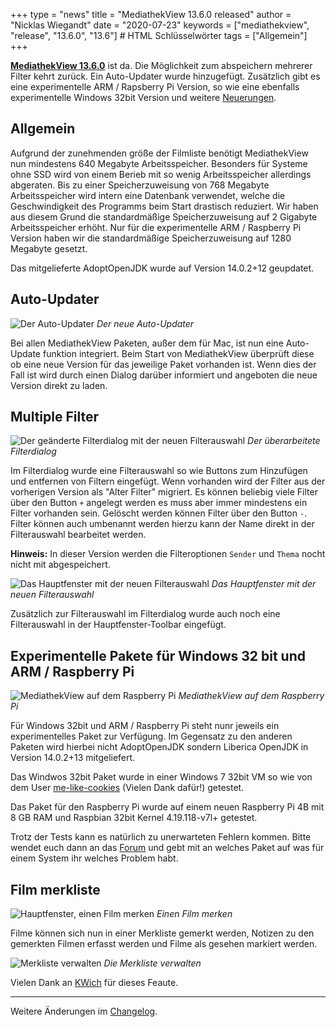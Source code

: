 +++
type = "news"
title = "MediathekView 13.6.0 released"
author = "Nicklas Wiegandt"
date = "2020-07-23"
keywords = ["mediathekview", "release", "13.6.0", "13.6"] # HTML Schlüsselwörter
tags = ["Allgemein"]
+++

**[MediathekView 13.6.0](https://mediathekview.de/download/)** ist da. Die Möglichkeit zum abspeichern mehrerer Filter kehrt zurück. Ein Auto-Updater wurde hinzugefügt. Zusätzlich gibt es eine experimentelle ARM / Rapsberry Pi Version, so wie eine ebenfalls experimentelle Windows 32bit Version und weitere [Neuerungen](https://mediathekview.de/changelog/13-6-0/).

## Allgemein

Aufgrund der zunehmenden größe der Filmliste benötigt MediathekView nun mindestens 640 Megabyte Arbeitsspeicher. Besonders für Systeme ohne SSD wird von einem Berieb mit so wenig Arbeitsspeicher allerdings abgeraten. Bis zu einer Speicherzuweisung von 768 Megabyte Arbeitsspeicher wird intern eine Datenbank verwendet, welche die Geschwindigkeit des Programms beim Start drastisch reduziert.
Wir haben aus diesem Grund die standardmäßige Speicherzuweisung auf 2 Gigabyte Arbeitsspeicher erhöht. Nur für die experimentelle ARM / Raspberry Pi Version haben wir die standardmäßige Speicherzuweisung auf 1280 Megabyte gesetzt.

Das mitgelieferte AdoptOpenJDK wurde auf Version 14.0.2+12 geupdatet.


## Auto-Updater 

![Der Auto-Updater](/images/news/mediathekview-13_6-linux-updater.png)
<em>Der neue Auto-Updater</em>

Bei allen MediathekView Paketen, außer dem für Mac, ist nun eine Auto-Update funktion integriert. Beim Start von MediathekView überprüft diese ob eine neue Version für das jeweilige Paket vorhanden ist. Wenn dies der Fall ist wird durch einen Dialog darüber informiert und angeboten die neue Version direkt zu laden.


## Multiple Filter

![Der geänderte Filterdialog mit der neuen Filterauswahl](/images/news/mediathekview-13_6-linux-filter-dialog.png)
<em>Der überarbeitete Filterdialog</em>

Im Filterdialog wurde eine Filterauswahl so wie Buttons zum Hinzufügen und entfernen von Filtern eingefügt. Wenn vorhanden wird der Filter aus der vorherigen Version als "Alter Filter" migriert. Es können beliebig viele Filter über den Button `+` angelegt werden es muss aber immer mindestens ein Filter vorhanden sein. Gelöscht werden können Filter über den Button `-`. Filter können auch umbenannt werden hierzu kann der Name direkt in der Filterauswahl bearbeitet werden.

**Hinweis:** In dieser Version werden die Filteroptionen `Sender` und `Thema` nocht nicht mit abgespeichert.

![Das Hauptfenster mit der neuen Filterauswahl](/images/news/mediathekview-13_6-linux-filter-auswahl-toolbar.png)
<em>Das Hauptfenster mit der neuen Filterauswahl</em>

Zusätzlich zur Filterauswahl im Filterdialog wurde auch noch eine Filterauswahl in der Hauptfenster-Toolbar eingefügt.

## Experimentelle Pakete für Windows 32 bit und ARM / Raspberry Pi

![MediathekView auf dem Raspberry Pi](/images/news/mediathekview-13_6-arm.png)
<em>MediathekView auf dem Raspberry Pi</em>

Für Windows 32bit und ARM / Raspberry Pi steht nunr jeweils ein experimentelles Paket zur Verfügung. Im Gegensatz zu den anderen Paketen wird hierbei nicht AdoptOpenJDK sondern Liberica OpenJDK in Version 14.0.2+13 mitgeliefert.

Das Windwos 32bit Paket wurde in einer Windows 7 32bit VM so wie von dem User [me-like-cookies](https://github.com/mediathekview/MediathekView/issues/520) (Vielen Dank dafür!) getestet.

Das Paket für den Raspberry Pi wurde auf einem neuen Raspberry Pi 4B mit 8 GB RAM und Raspbian 32bit Kernel 4.19.118-v7l+ getestet.

Trotz der Tests kann es natürlich zu unerwarteten Fehlern kommen. Bitte wendet euch dann an das [Forum](https://forum.mediathekview.de) und gebt mit an welches Paket auf was für einem System ihr welches Problem habt.

## Film merkliste

![Hauptfenster, einen Film merken](/images/news/mediathekview-13_6-merkliste-film-merken.png)
<em>Einen Film merken</em>

Filme können sich nun in einer Merkliste gemerkt werden, Notizen zu den gemerkten Filmen erfasst werden und Filme als gesehen markiert werden.

![Merkliste verwalten](/images/news/mediathekview-13_6-merkliste-verwalten.png)
<em>Die Merkliste verwalten</em>

Vielen Dank an [KWich](https://github.com/KWich) für dieses Feaute.


---

Weitere Änderungen im [Changelog](https://mediathekview.de/changelog/13-6-0/).